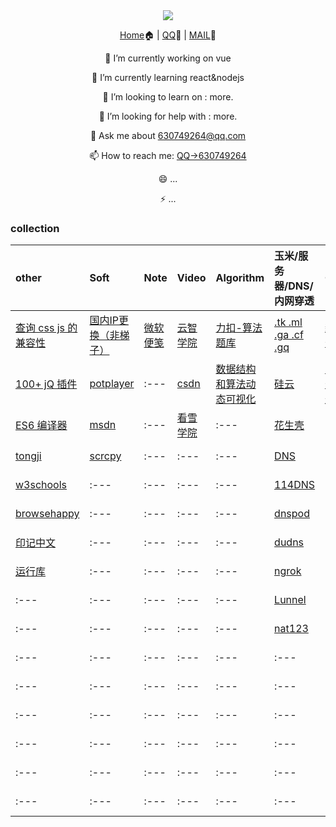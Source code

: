 <div align="center">
  <img src="https://cdn.jsdelivr.net/gh/cxvh/static/gif/20201201042317.webp">

[Home](https://cxvh.com)🏠 | [QQ](http://wpa.qq.com/msgrd?v=3&uin=630749264&site=qq&menu=yes)🤪 | [MAIL](mailto:lvcaodi@hotmail.com)📧


🔭 I’m currently working on vue

🌱 I’m currently learning react&nodejs

👯 I’m looking to learn on : more.

🤔 I’m looking for help with : more.

💬 Ask me about [630749264@qq.com](mailto:630749264@qq.com)

📫 How to reach me: [QQ->630749264](http://wpa.qq.com/msgrd?v=3&uin=630749264&site=qq&menu=yes)

😄 ...

⚡ ...

</div>

### collection
| other                                                         | Soft                                                         | Note                                            | Video                                                  | Algorithm                                                | 玉米/服务器/DNS/内网穿透                                     | Cloud                                | Site                                                         | Organizations                                               | Chat                            |
| :----------------------------------------------------------- | :----------------------------------------------------------- | :---------------------------------------------- | :----------------------------------------------------- | :------------------------------------------------------- | :----------------------------------------------------------- | :----------------------------------- | :----------------------------------------------------------- | :-------------------------------------------------------- | :------------------------------ |
| [查询 css js 的兼容性](https://caniuse.com/)                 | [国内IP更换（非梯子）](http://blog.sina.com.cn/u/5265179322) | [微软便笺](https://www.onenote.com/stickynotes) | [云智学院](https://abcxueyuan.baidu.com/#/line_course) | [力扣-算法题库](https://leetcode-cn.com/problemset/all/) | [.tk .ml .ga .cf .gq](http://www.dot.tk/zh/index.html) | [新浪云](https://www.sinacloud.com/) | [bing](https://www.bing.com/webmasters/crawlcontrol?siteUrl=https://www.cxvh.com/) | [baidu](https://github.com/baidu)                         | [skype](https://web.skype.com/) |
| [100+ jQ 插件](http://www.ijquery.cn/?cat=2)                 | [potplayer](http://potplayer.daum.net/?lang=zh_CN)           | :---                                            | [csdn](https://edu.csdn.net/course)                    | [数据结构和算法动态可视化](https://visualgo.net/zh)      | [硅云](https://www.vpsor.cn/)                                | [百度云加速](https://su.baidu.com/)  | [不蒜子](https://busuanzi.ibruce.info/)                      | [google](https://github.com/google)                       | [wechat](https://wx.qq.com/)    |
| [ES6 编译器](https://google.github.io/traceur-compiler/demo/repl.html) | [msdn](https://msdn.itellyou.cn/)                            | :---                                            | [看雪学院](https://www.pediy.com/)                     | :---                                                     | [花生壳](https://hsk.oray.com/)                              | :---                                 | :---                                                         | [tencent](https://github.com/tencent)                     | :---                            |
| [tongji](https://tongji.baidu.com/research/site)             | [scrcpy](https://github.com/Genymobile/scrcpy)                                                         | :---                                            | :---                                                   | :---                                                     | [DNS](https://www.dns.com/)                                  | :---                                 | :---                                                         | [alibaba](https://github.com/alibaba)                     | :---                            |
| [w3schools](https://www.w3schools.com/)                      | :---                                                         | :---                                            | :---                                                   | :---                                                     | [114DNS](http://www.114dns.com/)                             | :---                                 | :---                                                         | [bytedance](https://github.com/bytedance)                 | :---                            |
| [browsehappy](https://browsehappy.com/)                      | :---                                                         | :---                                            | :---                                                   | :---                                                     | [dnspod](dnspod.cn)                                          | :---                                 | :---                                                         | [microsoft](https://github.com/microsoft)                 | :---                            |
| [印记中文](https://docschina.org/)                            | :---                                                         | :---                                            | :---                                                   | :---                                                     | [dudns](https://dudns.baidu.com/)                            | :---                                 | :---                                                         | [facebook](https://github.com/facebook/)                  | :---                            |
| [运行库](https://www.ali213.net/zhuanti/yxk/)                | :---                                                         | :---                                            | :---                                                   | :---                                                     | [ngrok](https://ngrok.com/)                                  | :---                                 | :---                                                         | [brackets](https://github.com/brackets)                   | :---                            |
| :---                                                         | :---                                                         | :---                                            | :---                                                   | :---                                                     | [Lunnel](https://github.com/longXboy/lunnel)                 | :---                                 | :---                                                         | [lantern](https://github.com/getlantern/lantern/releases) | :---                            |
| :---                                                         | :---                                                         | :---                                            | :---                                                   | :---                                                     | [nat123](http://www.nat123.com/)                             | :---                                 | :---                                                         | [jumpserver](https://github.com/jumpserver)               | :---                            |
| :--- | :--- | :--- | :--- | :--- | :--- | :--- | :--- | [weapp-socketio](https://github.com/weapp-socketio) | :--- |
| :--- | :--- | :--- | :--- | :--- | :--- | :--- | :--- | [lerna](https://github.com/lerna/) | :--- |
| :--- | :--- | :--- | :--- | :--- | :--- | :--- | :--- | [openatx](https://github.com/openatx) | :--- |
| :--- | :--- | :--- | :--- | :--- | :--- | :--- | :--- | [code吧](https://github.com/code-ba) | :--- |
| :--- | :--- | :--- | :--- | :--- | :--- | :--- | :--- | :--- | :--- |
| :--- | :--- | :--- | :--- | :--- | :--- | :--- | :--- | :--- | :--- |


